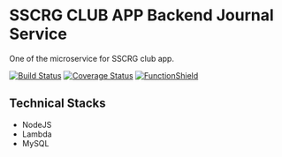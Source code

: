 # SSCRG CLUB APP Backend Journal Service

One of the microservice for SSCRG club app. 

[![Build Status](https://travis-ci.org/PengWang0316/SSCRG_Backend.svg?branch=master)](https://travis-ci.org/PengWang0316/SSCRG_Backend) [![Coverage Status](https://coveralls.io/repos/github/PengWang0316/SSCRG_Backend/badge.svg?branch=master)](https://coveralls.io/github/PengWang0316/SSCRG_Backend?branch=master) [![FunctionShield](https://s3.amazonaws.com/function.shield.badge/assets/fshield-badge.svg)](https://www.puresec.io/function-shield)

## Technical Stacks

- NodeJS
- Lambda
- MySQL